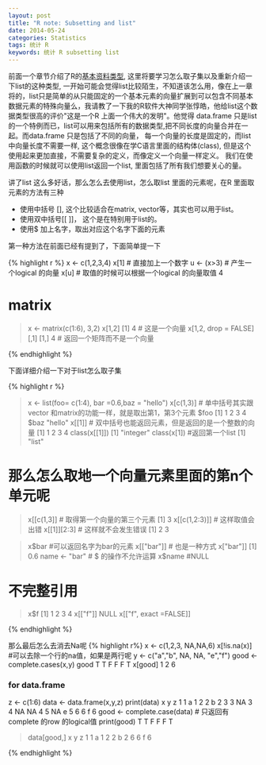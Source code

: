 ```yaml
---
layout: post
title: "R note: Subsetting and list"
date: 2014-05-24
categories: Statistics
tags: 统计 R 
keywords: 统计 R subsetting list
---
```


前面一个章节介绍了R的[基本资料类型][R-data], 这里将要学习怎么取子集以及重新介绍一下list的这种类型, 一开始可能会觉得list比较陌生，不知道该怎么用，像在上一章将的，list只是简单的从只能固定的一个基本元素的向量扩展到可以包含不同基本数据元素的特殊向量么，我请教了一下我的R软件大神同学张惇皓，他给list这个数据类型很高的评价"这是一个R 上面一个伟大的发明"。他觉得 data.frame 只是list的一个特例而已，list可以用来包括所有的数据类型,把不同长度的向量合并在一起。而data.frame 只是包括了不同的向量， 每一个向量的长度是固定的，而list中向量长度不需要一样, 这个概念很像在学C语言里面的结构体(class), 但是这个使用起来更加直接，不需要复杂的定义，而像定义一个向量一样定义。 我们在使用函数的时候就可以使用list返回一个list, 里面包括了所有我们想要关心的量。

讲了list 这么多好话，那么怎么去使用list，怎么取list 里面的元素呢，在R 里面取元素的方法有三种

* 使用中括号 [], 这个比较适合在matrix, vector等，其实也可以用于list。
* 使用双中括号[[ ]]， 这个是在特别用于list的。
* 使用\$ 加上名字，取出对应这个名字下面的元素

第一种方法在前面已经有提到了，下面简单提一下

{% highlight r %}
x <- c(1,2,3,4)
x[1]  # 直接加上一个数字
u <- (x>3) # 产生一个logical 的向量
x[u] # 取值的时候可以根据一个logical 的向量取值
4

# matrix
> x <- matrix(c(1:6), 3,2)
> x[1,2] 
[1] 4 # 这是一个向量
> x[1,2, drop = FALSE]
     [,1]
[1,] 4    # 返回一个矩阵而不是一个向量

{% endhighlight %}


下面详细介绍一下对于list怎么取子集

{% highlight r %}
> x <- list(foo= c(1:4), bar =0.6,baz = "hello")
> x[c(1,3)] # 单中括号其实跟vector 和matrix的功能一样，就是取出第1，第3个元素
$foo
[1] 1 2 3 4
$baz
"hello"
> x[[1]] # 双中括号也能返回元素，但是返回的是一个整数的向量
[1] 1 2 3 4 
> class(x[[1]])
[1] "integer"
> class(x[1]) #返回第一个list
[1] "list"
# 那么怎么取地一个向量元素里面的第n个单元呢
> x[[c(1,3]] # 取得第一个向量的第三个元素
[1]  3
> x[[c(1,2:3)]] # 这样取值会出错
> x[[1]][2:3] # 这样就不会发生错误
[1] 2 3

> x$bar #可以返回名字为bar的元素
> x[["bar"]] # 也是一种方式
> x["bar"]]
[1] 0.6
> name <- "bar"  # $ 的操作不允许运算
> x$name #NULL

# 不完整引用
> x$f
[1] 1 2 3 4
> x[["f"]] 
NULL
> x[["f", exact =FALSE]]

{% endhighlight %}


那么最后怎么去消去Na呢
{% highlight r%}
x <- c(1,2,3, NA,NA,6)
x[!is.na(x)] #可以去除一个行的na值，如果是两行呢
y <- c("a","b", NA, NA, "e","f")
good <- complete.cases(x,y)
good
T T F F F T
x[good]
1 2 6
### for data.frame
z <- c(1:6)
data <- data.frame(x,y,z)
print(data)
   x   y   z
1  1   a   1
2  2   b   2
3  3   NA  3
4  NA  NA  4
5  NA  e   5
6  6   f   6
good <- complete.case(data) # 只返回有complete 的row 的logical值
print(good)
T T F F F T
> data[good,]
   x   y   z
1  1   a   1
2  2   b   2
6  6   f   6

{% endhighlight %}


[R-data]: http://blog.xjchen.net/statistics/2014/05/20/R-datatype/
